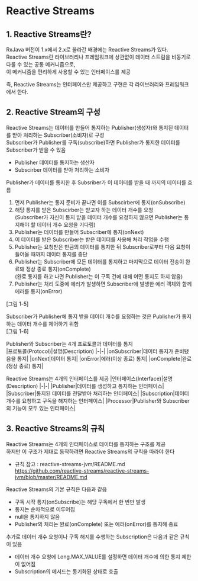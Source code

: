 # Reactive Streams 
## 1. Reactive Streams란?
RxJava 버전이 1.x에서 2.x로 올라간 배경에는 Reactive Streams가 있다.  
Reactive Streams란 라이브러리나 프레임워크에 상관없이 데이터 스트림을 비동기로 다룰 수 있는 공통 메커니즘으로,  
이 메커니즘을 편리하게 사용할 수 있는 인터페이스를 제공

즉, Reactive Streams는 인터페이스만 제공하고 구현은 각 라이브러리와 프레임워크에서 한다.

## 2. Reactive Stream의 구성
Reactive Streams는 데이터를 만들어 통지하는 Publisher(생성자)와 통지된 데이터를 받아 처리하는 Subscriber(소비자)로 구성  
Subscriber가 Publisher를 구독(subscribe)하면 Publisher가 통지한 데이터를 Subscriber가 받을 수 있음  
- Publisher 데이터를 통지하는 생산자
- Subscirber 데이터를 받아 처리하는 소비자

Publisher가 데이터를 통지한 후 Subsriber가 이 데이터를 받을 때 까지의 데이터를 흐름
1. 먼저 Publisher는 통지 준비가 끝나면 이를 Subscirber에 통지(onSubscribe)
2. 해당 통지를 받은 Subscirber는 받고자 하는 데이터 개수를 요청  
(Subscriber가 자신이 통지 받을 데이터 개수를 요청하지 않으면 Publisher는 통지해야 할 데이터 개수 요청을 기다림)
3. Publisher는 데이터를 만들어 Subscriber에 통지(onNext)
4. 이 데이터를 받은 Subscriber는 받은 데이터를 사용해 처리 작업을 수행
5. Publisher는 요청받은 만큼의 데이터를 통지한 뒤 Subscriber로부터 다음 요청이 들어올 때까지 데이터 통지를 중단
6. Publisher는 Subscriber에 모든 데이터를 통지하고 마지막으로 데이터 전송이 완료돼 정상 종료 통지(onComplete)  
(완료 통지를 하고 나면 Publisher는 이 구독 건에 대해 어떤 통지도 하지 않음)
7. Publisher는 처리 도중에 에러가 발생하면 Subscriber에 발생한 에러 객체와 함께 에러를 통지(onError)

[그림 1-5]

Subscriber가 Publisher에 통지 받을 데이터 개수를 요청하는 것은 Publisher가 통지하는 데이터 개수를 제어하기 위함  
[그림 1-6]

Publisher와 Subscriber는 4개 프로토콜과 데이터를 통지  
|프로토콜(Protocol)|설명(Description)
|-|-|
|onSubscriber|데이터 통지가 준비됐음을 통지|
|onNext|데이터 통지|
|onError|에러(이상 종료) 통지|
|onComplete|완료(정상 종료) 통지|

Reactive Streams는 4개의 인터페이스를 제공
|인터페이스(Interface)|설명(Description)
|-|-|
|Publisher|데이터를 생성하고 통지하는 인터페이스|
|Subscriber|통지된 데이터를 전달받아 처리하는 인터페이스|
|Subscription|데이터 개수를 요청하고 구독을 해지하는 인터페이스|
|Processor|Publisher와 Subscriber의 기능이 모두 있는 인터페이스|

## 3. Reactive Streams의 규칙
Reactive Streams는 4개의 인터페이스로 데이터를 통지하는 구조를 제공  
하지만 이 구조가 제대로 동작하려면 Reactive Streams의 규칙을 따라야 한다  
- 규칙 참고 : reactive-streams-jvm/README.md https://github.com/reactive-streams/reactive-streams-jvm/blob/master/README.md  
  
Reactive Streams의 기본 규칙은 다음과 같음
- 구독 시작 통지(onSubscribe)는 해당 구독에서 한 번만 발생
- 통지는 순차적으로 이루어짐
- null을 통지하지 않음
- Publisher의 처리는 완료(onComplete) 또는 에러(onError)를 통지해 종료

추가로 데이터 개수 요청이나 구독 해지를 수행하는 Subscription은 다음과 같은 규칙이 있음
-  데이터 개수 요청에 Long.MAX_VALUE를 설정하면 데이터 개수에 의한 통지 제한이 없어짐
-  Subscription의 메서드는 동기화된 상태로 호출


